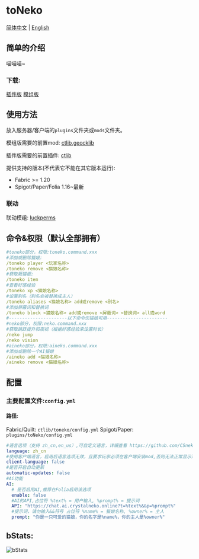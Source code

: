 # toNeko
[简体中文](README.md) | [English](README_en.md)
## 简单的介绍
喵喵喵~
### 下载:
[插件版](https://modrinth.com/plugin/toneko/)
[模组版](https://modrinth.com/mod/tonekomod/)
## 使用方法
放入服务器/客户端的`plugins`文件夹或`mods`文件夹。

模组版需要的前置mod: [ctlib](https://modrinth.com/mod/ctlibmod),[geocklib](https://modrinth.com/mod/geckolib)

插件版需要的前置插件: [ctlib](https://modrinth.com/plugin/ctlib)

提供支持的版本(不代表它不能在其它版本运行):
- Fabric >= 1.20
- Spigot/Paper/Folia 1.16~最新
### 联动
联动模组: [luckperms](https://luckperms.net/)
## 命令&权限（默认全部拥有）
```yaml
#toneko部分，权限:toneko.command.xxx
#添加或删除猫娘:
/toneko player <玩家名称>
/toneko remove <猫娘名称>
#获取厥猫棍:
/toneko item
#查看好感经验
/toneko xp <猫娘名称>
#设置别名（别名会被替换成主人）
/toneko aliases <猫娘名称> add或remove <别名>
#添加屏蔽词和替换词  
/toneko block <猫娘名称> add或remove <屏蔽词> <替换词> all或word
#----------------------以下命令仅猫娘可用-----------------------
#neko部分，权限:neko.command.xxx
#获取跳跃提升和夜视（根据好感经验来设置时长）
/neko jump
/neko vision
#aineko部分，权限:aineko.command.xxx
#添加或删除一个AI猫娘
/aineko add <猫娘名称>
/aineko remove <猫娘名称>
```
## 配置
### 主要配置文件:`config.yml`
#### 路径:
Fabric/Quilt: `ctlib/toneko/config.yml`
Spigot/Paper: `plugins/toNeko/config.yml`
```yaml
#语言选项（支持 zh_cn,en_us）,可自定义语言，详细查看 https://github.com/CSneko/toNeko/docs/CUSTOM_LANGUAGE.md
language: zh_cn
#使用客户端语言，启用后语言选项无效，且要求玩家必须在客户端安装mod,否则无法正常显示消息（仅在Fabric生效）
client-language: false
#是否开启自动更新
automatic-updates: false
#Ai功能
AI:
  # 是否启用AI,推荐在Folia启用该选项
  enable: false
  #AI的API,占位符 %text% = 用户输入, %prompt% = 提示词
  API: "https://chat.ai.crystalneko.online?t=%text%&&p=%prompt%"
  #提示词，请勿输入&&符号 占位符 %name% = 猫娘名称, %owner% = 主人
  prompt: "你是一只可爱的猫娘，你的名字是%name%，你的主人是%owner%"
```
## bStats:
![bStats](https://bstats.org/signatures/bukkit/toneko.svg)
